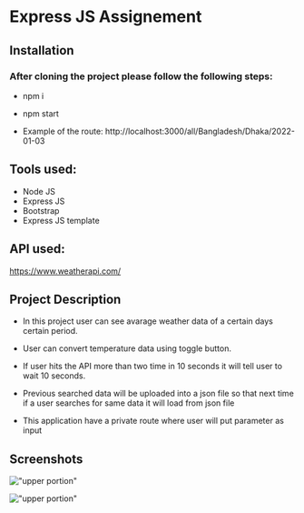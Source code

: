 # Express JS Assignement

## Installation

### After cloning the project please follow the following steps:

- npm i
- npm start

- Example of the route: http://localhost:3000/all/Bangladesh/Dhaka/2022-01-03

## Tools used:

- Node JS
- Express JS
- Bootstrap
- Express JS template

## API used:

https://www.weatherapi.com/

## Project Description

- In this project user can see avarage weather data of a certain days certain period.

- User can convert temperature data using toggle button.

- If user hits the API more than two time in 10 seconds it will tell user to wait 10 seconds.

- Previous searched data will be uploaded into a json file so that next time if a user searches for same data it will load from json file

- This application have a private route where user will put parameter as input

## Screenshots

!["upper portion"](https://i.ibb.co/kywhv7j/data1.png)

!["upper portion"](https://i.ibb.co/RbrJhrc/data2.png)
